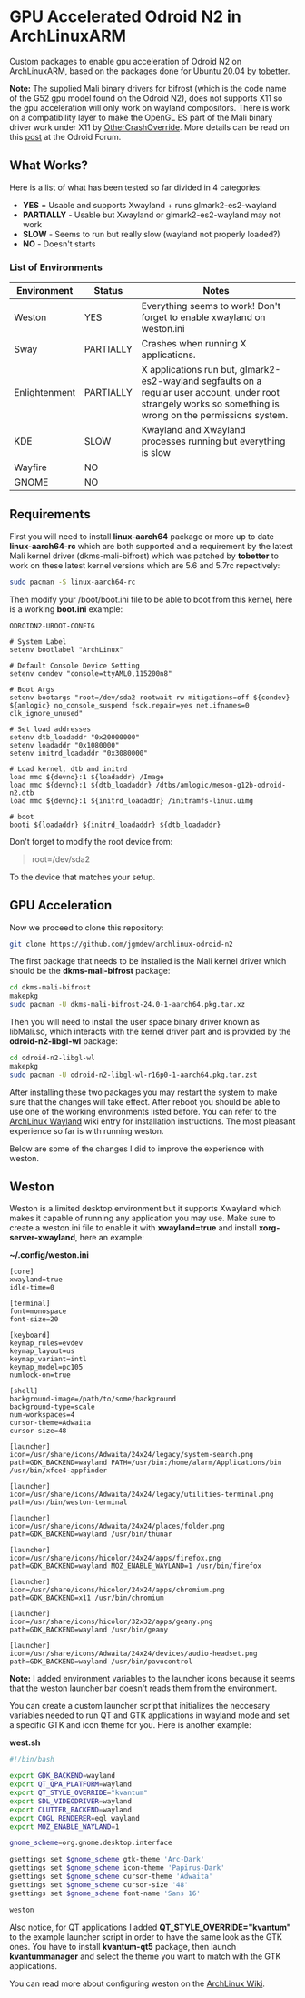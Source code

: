 # GPU Accelerated Odroid N2 in ArchLinuxARM

Custom packages to enable gpu acceleration of Odroid N2 on
ArchLinuxARM, based on the packages done for Ubuntu 20.04 by
[tobetter](https://github.com/tobetter).

__Note:__ The supplied Mali binary drivers for bifrost (which is the
code name of the G52 gpu model found on the Odroid N2), does not
supports X11 so the gpu acceleration will only work on wayland
compositors. There is work on a compatibility layer to make
the OpenGL ES part of the Mali binary driver work under X11 by
[OtherCrashOverride](https://github.com/OtherCrashOverride). More
details can be read on this
[post](https://forum.odroid.com/viewtopic.php?f=182&t=34751) at the
Odroid Forum.

## What Works?

Here is a list of what has been tested so far divided in 4 categories:

* __YES__ = Usable and supports Xwayland + runs glmark2-es2-wayland
* __PARTIALLY__ - Usable but Xwayland or glmark2-es2-wayland may not work
* __SLOW__ - Seems to run but really slow (wayland not properly loaded?)
* __NO__ - Doesn't starts

### List of Environments

| Environment    | Status     | Notes                                  |
| -------------- | ---------- | -------------------------------------- |
| Weston         | YES        | Everything seems to work! Don't forget to enable xwayland on weston.ini |
| Sway           | PARTIALLY  | Crashes when running X applications.   |
| Enlightenment  | PARTIALLY  | X applications run but, glmark2-es2-wayland segfaults on a regular user account, under root strangely works so something is wrong on the permissions system. |
| KDE            | SLOW       | Kwayland and Xwayland processes running but everything is slow |
| Wayfire        | NO         |                                        |
| GNOME          | NO         |                                        |

## Requirements

First you will need to install __linux-aarch64__ package or
more up to date __linux-aarch64-rc__ which are both supported
and a requirement by the latest Mali kernel driver (dkms-mali-bifrost)
which was patched by __tobetter__ to work on these latest kernel
versions which are 5.6 and 5.7rc repectively:

```sh
sudo pacman -S linux-aarch64-rc
```

Then modify your /boot/boot.ini file to be able to boot from
this kernel, here is a working __boot.ini__ example:

```
ODROIDN2-UBOOT-CONFIG

# System Label
setenv bootlabel "ArchLinux"

# Default Console Device Setting
setenv condev "console=ttyAML0,115200n8"

# Boot Args
setenv bootargs "root=/dev/sda2 rootwait rw mitigations=off ${condev} ${amlogic} no_console_suspend fsck.repair=yes net.ifnames=0 clk_ignore_unused"

# Set load addresses
setenv dtb_loadaddr "0x20000000"
setenv loadaddr "0x1080000"
setenv initrd_loadaddr "0x3080000"

# Load kernel, dtb and initrd
load mmc ${devno}:1 ${loadaddr} /Image
load mmc ${devno}:1 ${dtb_loadaddr} /dtbs/amlogic/meson-g12b-odroid-n2.dtb
load mmc ${devno}:1 ${initrd_loadaddr} /initramfs-linux.uimg

# boot
booti ${loadaddr} ${initrd_loadaddr} ${dtb_loadaddr}
```

Don't forget to modify the root device from:

> root=/dev/sda2

To the device that matches your setup.

## GPU Acceleration

Now we proceed to clone this repository:

```sh
git clone https://github.com/jgmdev/archlinux-odroid-n2
```

The first package that needs to be installed is the Mali kernel driver
which should be the __dkms-mali-bifrost__ package:

```sh
cd dkms-mali-bifrost
makepkg
sudo pacman -U dkms-mali-bifrost-24.0-1-aarch64.pkg.tar.xz
```

Then you will need to install the user space binary driver known as
libMali.so, which interacts with the kernel driver part and is provided
by the __odroid-n2-libgl-wl__ package:

```sh
cd odroid-n2-libgl-wl
makepkg
sudo pacman -U odroid-n2-libgl-wl-r16p0-1-aarch64.pkg.tar.zst
```

After installing these two packages you may restart the system to make
sure that the changes will take effect. After reboot you should be
able to use one of the working environments listed before. You
can refer to the [ArchLinux Wayland](https://wiki.archlinux.org/index.php/Wayland)
wiki entry for installation instructions. The most pleasant experience
so far is with running weston.

Below are some of the changes I did to improve the experience with
weston.

## Weston

Weston is a limited desktop environment but it supports Xwayland which
makes it capable of running any application you may use. Make sure to
create a weston.ini file to enable it with __xwayland=true__ and
install __xorg-server-xwayland__, here an example:

__~/.config/weston.ini__
```
[core]
xwayland=true
idle-time=0

[terminal]
font=monospace
font-size=20

[keyboard]
keymap_rules=evdev
keymap_layout=us
keymap_variant=intl
keymap_model=pc105
numlock-on=true

[shell]
background-image=/path/to/some/background
background-type=scale
num-workspaces=4
cursor-theme=Adwaita
cursor-size=48

[launcher]
icon=/usr/share/icons/Adwaita/24x24/legacy/system-search.png
path=GDK_BACKEND=wayland PATH=/usr/bin:/home/alarm/Applications/bin /usr/bin/xfce4-appfinder

[launcher]
icon=/usr/share/icons/Adwaita/24x24/legacy/utilities-terminal.png
path=/usr/bin/weston-terminal

[launcher]
icon=/usr/share/icons/Adwaita/24x24/places/folder.png
path=GDK_BACKEND=wayland /usr/bin/thunar

[launcher]
icon=/usr/share/icons/hicolor/24x24/apps/firefox.png
path=GDK_BACKEND=wayland MOZ_ENABLE_WAYLAND=1 /usr/bin/firefox

[launcher]
icon=/usr/share/icons/hicolor/24x24/apps/chromium.png
path=GDK_BACKEND=x11 /usr/bin/chromium

[launcher]
icon=/usr/share/icons/hicolor/32x32/apps/geany.png
path=GDK_BACKEND=wayland /usr/bin/geany

[launcher]
icon=/usr/share/icons/Adwaita/24x24/devices/audio-headset.png
path=GDK_BACKEND=wayland /usr/bin/pavucontrol
```

__Note:__ I added environment variables to the launcher icons
because it seems that the weston launcher bar doesn't reads them from
the environment.

You can create a custom launcher script that initializes the neccesary
variables needed to run QT and GTK applications in wayland mode
and set a specific GTK and icon theme for you. Here is another
example:

__west.sh__

```sh
#!/bin/bash

export GDK_BACKEND=wayland
export QT_QPA_PLATFORM=wayland
export QT_STYLE_OVERRIDE="kvantum"
export SDL_VIDEODRIVER=wayland
export CLUTTER_BACKEND=wayland
export COGL_RENDERER=egl_wayland
export MOZ_ENABLE_WAYLAND=1

gnome_scheme=org.gnome.desktop.interface

gsettings set $gnome_scheme gtk-theme 'Arc-Dark'
gsettings set $gnome_scheme icon-theme 'Papirus-Dark'
gsettings set $gnome_scheme cursor-theme 'Adwaita'
gsettings set $gnome_scheme cursor-size '48'
gsettings set $gnome_scheme font-name 'Sans 16'

weston
```

Also notice, for QT applications I added __QT_STYLE_OVERRIDE="kvantum"__
to the example launcher script in order to have the same look as the GTK
ones. You have to install __kvantum-qt5__ package, then launch
__kvantummanager__ and select the theme you want to match with the
GTK applications.

You can read more about configuring weston on the
[ArchLinux Wiki](https://wiki.archlinux.org/index.php/Weston).
